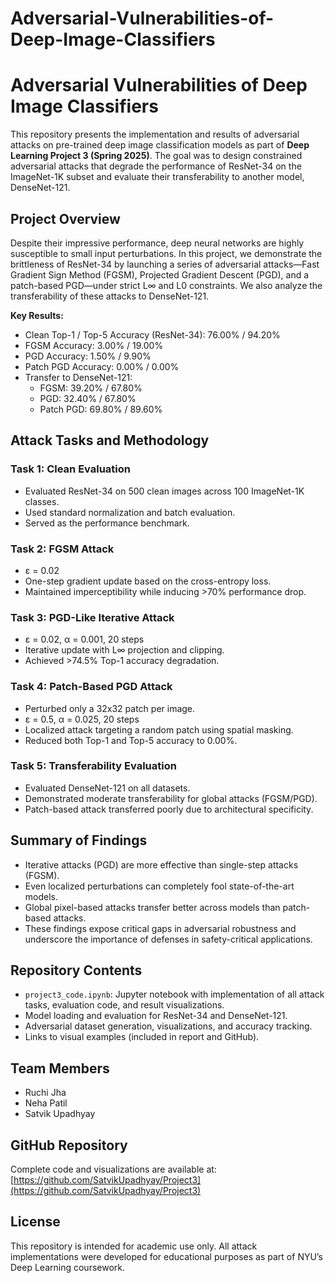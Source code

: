 # Adversarial-Vulnerabilities-of-Deep-Image-Classifiers
# Adversarial Vulnerabilities of Deep Image Classifiers

This repository presents the implementation and results of adversarial attacks on pre-trained deep image classification models as part of **Deep Learning Project 3 (Spring 2025)**. The goal was to design constrained adversarial attacks that degrade the performance of ResNet-34 on the ImageNet-1K subset and evaluate their transferability to another model, DenseNet-121.

## Project Overview

Despite their impressive performance, deep neural networks are highly susceptible to small input perturbations. In this project, we demonstrate the brittleness of ResNet-34 by launching a series of adversarial attacks—Fast Gradient Sign Method (FGSM), Projected Gradient Descent (PGD), and a patch-based PGD—under strict L∞ and L0 constraints. We also analyze the transferability of these attacks to DenseNet-121.

**Key Results:**
- Clean Top-1 / Top-5 Accuracy (ResNet-34): 76.00% / 94.20%
- FGSM Accuracy: 3.00% / 19.00%
- PGD Accuracy: 1.50% / 9.90%
- Patch PGD Accuracy: 0.00% / 0.00%
- Transfer to DenseNet-121:
  - FGSM: 39.20% / 67.80%
  - PGD: 32.40% / 67.80%
  - Patch PGD: 69.80% / 89.60%

## Attack Tasks and Methodology

### Task 1: Clean Evaluation
- Evaluated ResNet-34 on 500 clean images across 100 ImageNet-1K classes.
- Used standard normalization and batch evaluation.
- Served as the performance benchmark.

### Task 2: FGSM Attack
- ε = 0.02
- One-step gradient update based on the cross-entropy loss.
- Maintained imperceptibility while inducing >70% performance drop.

### Task 3: PGD-Like Iterative Attack
- ε = 0.02, α = 0.001, 20 steps
- Iterative update with L∞ projection and clipping.
- Achieved >74.5% Top-1 accuracy degradation.

### Task 4: Patch-Based PGD Attack
- Perturbed only a 32x32 patch per image.
- ε = 0.5, α = 0.025, 20 steps
- Localized attack targeting a random patch using spatial masking.
- Reduced both Top-1 and Top-5 accuracy to 0.00%.

### Task 5: Transferability Evaluation
- Evaluated DenseNet-121 on all datasets.
- Demonstrated moderate transferability for global attacks (FGSM/PGD).
- Patch-based attack transferred poorly due to architectural specificity.

## Summary of Findings

- Iterative attacks (PGD) are more effective than single-step attacks (FGSM).
- Even localized perturbations can completely fool state-of-the-art models.
- Global pixel-based attacks transfer better across models than patch-based attacks.
- These findings expose critical gaps in adversarial robustness and underscore the importance of defenses in safety-critical applications.

## Repository Contents

- `project3_code.ipynb`: Jupyter notebook with implementation of all attack tasks, evaluation code, and result visualizations.
- Model loading and evaluation for ResNet-34 and DenseNet-121.
- Adversarial dataset generation, visualizations, and accuracy tracking.
- Links to visual examples (included in report and GitHub).

## Team Members

- Ruchi Jha 
- Neha Patil 
- Satvik Upadhyay 

## GitHub Repository

Complete code and visualizations are available at:  
[https://github.com/SatvikUpadhyay/Project3](https://github.com/SatvikUpadhyay/Project3)

## License

This repository is intended for academic use only. All attack implementations were developed for educational purposes as part of NYU’s Deep Learning coursework.
